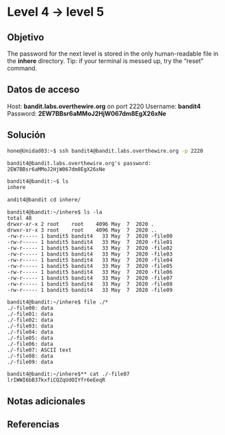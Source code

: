 # Level 4 -> level 5

## Objetivo
The password for the next level is stored in the only human-readable file in the **inhere** directory. Tip: if your terminal is messed up, try the “reset” command.

## Datos de acceso
Host: **bandit.labs.overthewire.org** on port 2220
Username: **bandit4**
Password: **2EW7BBsr6aMMoJ2HjW067dm8EgX26xNe**

## Solución
```bash
hone@Unidad03:~$ ssh bandit4@bandit.labs.overthewire.org -p 2220
```

```
bandit4@bandit.labs.overthewire.org's password: 2EW7BBsr6aMMoJ2HjW067dm8EgX26xNe
```

```bash
bandit4@bandit:~$ ls
inhere
```

```bash
andit4@bandit cd inhere/
```

```properties
bandit4@bandit:~/inhere$ ls -la
total 48
drwxr-xr-x 2 root    root    4096 May  7  2020 .
drwxr-xr-x 3 root    root    4096 May  7  2020 ..
-rw-r----- 1 bandit5 bandit4   33 May  7  2020 -file00
-rw-r----- 1 bandit5 bandit4   33 May  7  2020 -file01
-rw-r----- 1 bandit5 bandit4   33 May  7  2020 -file02
-rw-r----- 1 bandit5 bandit4   33 May  7  2020 -file03
-rw-r----- 1 bandit5 bandit4   33 May  7  2020 -file04
-rw-r----- 1 bandit5 bandit4   33 May  7  2020 -file05
-rw-r----- 1 bandit5 bandit4   33 May  7  2020 -file06
-rw-r----- 1 bandit5 bandit4   33 May  7  2020 -file07
-rw-r----- 1 bandit5 bandit4   33 May  7  2020 -file08
-rw-r----- 1 bandit5 bandit4   33 May  7  2020 -file09
```

```properties
bandit4@bandit:~/inhere$ file ./*
./-file00: data
./-file01: data
./-file02: data
./-file03: data
./-file04: data
./-file05: data
./-file06: data
./-file07: ASCII text
./-file08: data
./-file09: data
```

```properties
bandit4@bandit:~/inhere$** cat ./-file07
lrIWWI6bB37kxfiCQZqUdOIYfr6eEeqR
```

## Notas adicionales
## Referencias